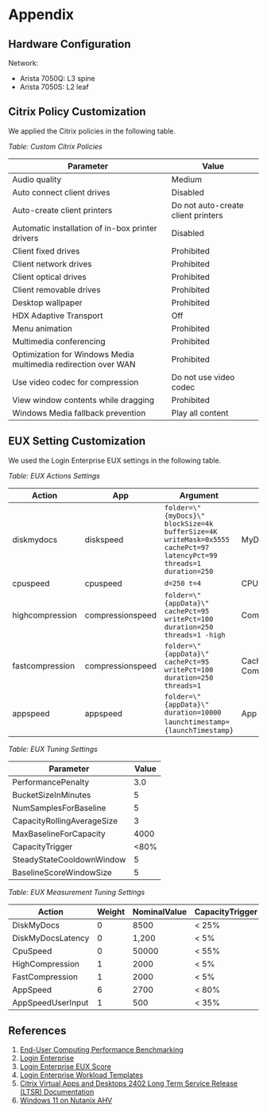 # Appendix

## Hardware Configuration

Network:

- Arista 7050Q: L3 spine
- Arista 7050S: L2 leaf

## Citrix Policy Customization

We applied the Citrix policies in the following table.

_Table: Custom Citrix Policies_

| Parameter | Value |
| --- | --- |
| Audio quality | Medium |
| Auto connect client drives | Disabled |
| Auto-create client printers | Do not auto-create client printers |
| Automatic installation of in-box printer drivers | Disabled |
| Client fixed drives | Prohibited |
| Client network drives | Prohibited |
| Client optical drives | Prohibited |
| Client removable drives | Prohibited |
| Desktop wallpaper | Prohibited |
| HDX Adaptive Transport | Off |
| Menu animation | Prohibited |
| Multimedia conferencing | Prohibited |
| Optimization for Windows Media multimedia redirection over WAN | Prohibited |
| Use video codec for compression | Do not use video codec |
| View window contents while dragging | Prohibited |
| Windows Media fallback prevention | Play all content |

## EUX Setting Customization

We used the Login Enterprise EUX settings in the following table.

_Table: EUX Actions Settings_

| Action | App | Argument | Label |
| --- | --- | --- | --- | 
| diskmydocs | diskspeed | `folder=\"{myDocs}\" blockSize=4k bufferSize=4K writeMask=0x5555 cachePct=97 latencyPct=99 threads=1 duration=250` | MyDocuments |
| cpuspeed | cpuspeed | `d=250 t=4` | CPU |
| highcompression | compressionspeed | `folder=\"{appData}\" cachePct=95 writePct=100 duration=250 threads=1 -high` | Compression |
| fastcompression | compressionspeed | `folder=\"{appData}\" cachePct=95 writePct=100 duration=250 threads=1` | CachedHigh&ZeroWidthSpace;Compression |
| appspeed | appspeed | `folder=\"{appData}\" duration=10000 launchtimestamp=`&ZeroWidthSpace;`{launchTimestamp}` | App |

_Table: EUX Tuning Settings_

| Parameter | Value |
| --- | --- |
| PerformancePenalty | 3.0 |
| BucketSizeInMinutes  | 5 |
| NumSamplesForBaseline | 5 |
| CapacityRollingAverageSize | 3 |
| MaxBaselineForCapacity | 4000 |
| CapacityTrigger | <80% |
| SteadyStateCooldownWindow | 5 |
| BaselineScoreWindowSize | 5 |

_Table: EUX Measurement Tuning Settings_

| Action | Weight | NominalValue | CapacityTrigger |
| --- | --- | --- | --- | 
| DiskMyDocs | 0 | 8500 | < 25% | 
| DiskMyDocsLatency | 0 | 1,200 | < 5% | 
| CpuSpeed | 0 | 50000 | < 55% | 
| HighCompression | 1 | 2000 | < 5% | 
| FastCompression | 1 | 2000 | < 5% | 
| AppSpeed | 6 | 2700 | < 80% | 
| AppSpeedUserInput | 1 | 500 | < 35% | 

## References

1.  [End-User Computing Performance Benchmarking](https://portal.nutanix.com/page/documents/solutions/details?targetId=BP-2161-EUC-Performance-Benchmarking:BP-2161-EUC-Performance-Benchmarking)
2.  [Login Enterprise](https://www.loginvsi.com/)
3.  [Login Enterprise EUX Score](https://support.loginvsi.com/hc/en-us/articles/4408717958162-Login-Enterprise-EUX-Score-#h_01GS8W30049HVB851TX60TDKS3)
4.  [Login Enterprise Workload Templates](https://support.loginvsi.com/hc/en-us/sections/360001765419-Workload-Templates)
5.  [Citrix Virtual Apps and Desktops 2402 Long Term Service Release (LTSR) Documentation](https://docs.citrix.com/en-us/citrix-virtual-apps-desktops/technical-overview)
6.  [Windows 11 on Nutanix AHV](https://portal.nutanix.com/page/documents/solutions/details?targetId=TN-2164-Windows-11-on-AHV:TN-2164-Windows-11-on-AHV)